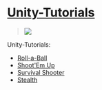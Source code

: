 # [Unity-Tutorials]
>![](http://unity3d.com/profiles/unity3d/themes/unity/images/company/brand/logos/pwrdby/pwrdby-clearspace.jpg)

Unity-Tutorials: 
* [Roll-a-Ball]
* [Shoot'Em Up]
* [Survival Shooter]
* [Stealth]




[Roll-a-Ball]:http://unity3d.com/learn/tutorials/projects/roll-a-ball
[Shoot'Em Up]:http://pixelnest.io/tutorials/2d-game-unity/
[Survival Shooter]:http://unity3d.com/learn/tutorials/projects/survival-shooter
[Stealth]:http://unity3d.com/learn/tutorials/projects/stealth
[Unity-Tutorials]:http://unity3d.com/learn/tutorials/modules
